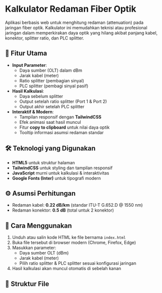 # Kalkulator Redaman Fiber Optik

Aplikasi berbasis web untuk menghitung redaman (attenuation) pada jaringan fiber optik. Kalkulator ini memudahkan teknisi atau profesional jaringan dalam memperkirakan daya optik yang hilang akibat panjang kabel, konektor, splitter ratio, dan PLC splitter.

## 📌 Fitur Utama
- **Input Parameter**:
  - Daya sumber (OLT) dalam dBm
  - Jarak kabel (meter)
  - Ratio splitter (pembagian sinyal)
  - PLC splitter (pembagi sinyal pasif)
- **Hasil Kalkulasi**:
  - Daya sebelum splitter
  - Output setelah ratio splitter (Port 1 & Port 2)
  - Output akhir setelah PLC splitter
- **Interaktif & Modern**:
  - Tampilan responsif dengan **TailwindCSS**
  - Efek animasi saat hasil muncul
  - Fitur **copy to clipboard** untuk nilai daya optik
  - Tooltip informasi asumsi redaman standar

## 🛠️ Teknologi yang Digunakan
- **HTML5** untuk struktur halaman  
- **TailwindCSS** untuk styling dan tampilan responsif  
- **JavaScript** murni untuk kalkulasi & interaktivitas  
- **Google Fonts (Inter)** untuk tipografi modern  

## ⚙️ Asumsi Perhitungan
- Redaman kabel: **0.22 dB/km** (standar ITU-T G.652.D @ 1550 nm)
- Redaman konektor: **0.5 dB** (total untuk 2 konektor)

## 🚀 Cara Menggunakan
1. Unduh atau salin kode HTML ke file bernama `index.html`
2. Buka file tersebut di browser modern (Chrome, Firefox, Edge)
3. Masukkan parameter:
   - Daya sumber OLT (dBm)
   - Jarak kabel (meter)
   - Pilih ratio splitter & PLC splitter sesuai konfigurasi jaringan
4. Hasil kalkulasi akan muncul otomatis di sebelah kanan

## 📂 Struktur File
